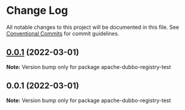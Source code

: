 # Change Log

All notable changes to this project will be documented in this file.
See [Conventional Commits](https://conventionalcommits.org) for commit guidelines.

## [0.0.1](https://github.com/apache/dubbo-js/compare/apache-dubbo-registry-test@0.0.1...apache-dubbo-registry-test@0.0.1) (2022-03-01)

**Note:** Version bump only for package apache-dubbo-registry-test





## 0.0.1 (2022-03-01)

**Note:** Version bump only for package apache-dubbo-registry-test
